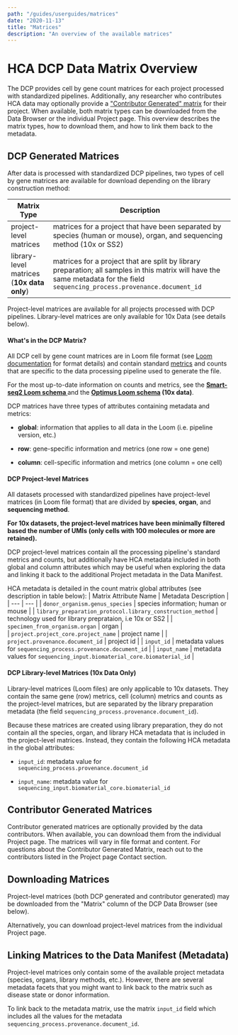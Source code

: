 ```yaml
---
path: "/guides/userguides/matrices"
date: "2020-11-13"
title: "Matrices"
description: "An overview of the available matrices"
---
```


# HCA DCP Data Matrix Overview

The DCP provides cell by gene count matrices for each project processed with standardized pipelines. Additionally, any researcher who contributes HCA data may optionally provide a ["Contributor Generated" matrix](#contributor-generated-matrices) for their project. When available, both matrix types can be downloaded from the Data Browser or the individual Project page. This overview describes the matrix types, how to download them, and how to link them back to the metadata.

## DCP Generated Matrices
After data is processed with standardized DCP pipelines, two types of cell by gene matrices are available for download depending on the library construction method:

| Matrix Type | Description |
| --- | --- |
| project-level matrices | matrices for a project that have been separated by species (human or mouse), organ, and sequencing method (10x or SS2) |
| library-level matrices (**10x data only**) | matrices for a project that are split by library preparation; all samples in this matrix will have the same metadata for the field `sequencing_process.provenance.document_id` |

Project-level matrices are available for all projects processed with DCP pipelines. Library-level matrices are only available for 10x Data (see details below).

#### What's in the DCP Matrix? 

All DCP cell by gene count matrices are in Loom file format (see [Loom documentation](http://linnarssonlab.org/loompy/index.html#) for format details) and contain standard [metrics](/pipelines/hca-pipelines/data-processing-pipelines/qc-metrics) and counts that are specific to the data processing pipeline used to generate the file. 

For the most up-to-date information on counts and metrics, see the **[Smart-seq2 Loom schema ](https://broadinstitute.github.io/warp/documentation/Pipelines/Smart-seq2_Multi_Sample_Pipeline/Loom_schema.html)** and the **[Optimus Loom schema](https://broadinstitute.github.io/warp/documentation/Pipelines/Optimus_Pipeline/Loom_schema.html) (10x data)**.

DCP matrices have three types of attributes containing metadata and metrics:
- **global**: information that applies to all data in the Loom (i.e. pipeline version, etc.)

- **row**: gene-specific information and metrics (one row = one gene)

- **column**: cell-specific information and metrics (one column = one cell)


#### DCP Project-level Matrices
All datasets processed with standardized pipelines have project-level matrices (in Loom file format) that are divided by **species**, **organ**, and **sequencing method**. 

**For 10x datasets, the project-level matrices have been minimally filtered based the number of UMIs (only cells with 100 molecules or more are retained).**

DCP project-level matrices contain all the processing pipeline's standard metrics and counts, but additionally have HCA metadata included in both global and column attributes which may be useful when exploring the data and linking it back to the additional Project metadata in the Data Manifest. 

HCA metadata is detailed in the count matrix global attributes (see description in table below):
| Matrix Attribute Name | Metadata Description | 
| --- | --- |
| `donor_organism.genus_species` | species information; human or mouse |
| `library_preparation_protocol.library_construction_method` | technology used for library preprataion, i.e 10x or SS2 |
| `specimen_from_organism.organ` | organ |	
| `project.project_core.project_name` | project name |
| `project.provenance.document_id` | project id |
| `input_id` | metadata values for  `sequencing_process.provenance.document_id` |
| `input_name` | metadata values for `sequencing_input.biomaterial_core.biomaterial_id` |



#### DCP Library-level Matrices (10x Data Only)
Library-level matrices (Loom files) are only applicable to 10x datasets. They contain the same gene (row) metrics, cell (column) metrics and counts as the project-level matrices, but are separated by the library preparation metadata (the field `sequencing_process.provenance.document_id`).

Because these matrices are created using library preparation, they do not contain all the species, organ, and library HCA metadata that is included in the project-level matrices. Instead, they contain the following HCA metadata in the global attributes:
- `input_id`: metadata value for  `sequencing_process.provenance.document_id`  

- `input_name`: metadata value for `sequencing_input.biomaterial_core.biomaterial_id`


## Contributor Generated Matrices
Contributor generated matrices are optionally provided by the data contributors. When available, you can download them from the individual Project page. The matrices will vary in file format and content. For questions about the Contributor Generated Matrix, reach out to the contributors listed in the Project page Contact section.

## Downloading Matrices
Project-level matrices (both DCP generated and contributor generated) may be downloaded from the "Matrix" column of the DCP Data Browser (see below).


Alternatively, you can download project-level matrices from the individual Project page. 


## Linking Matrices to the Data Manifest (Metadata)
Project-level matrices only contain some of the available project metadata (species, organs, library methods, etc.). However, there are several metadata facets that you might want to link back to the matrix such as disease state or donor information. 

To link back to the metadata matrix, use the matrix `input_id` field which includes all the values for the metadata  `sequencing_process.provenance.document_id`. 



